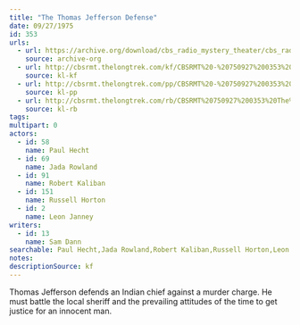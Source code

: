 ```yaml
---
title: "The Thomas Jefferson Defense"
date: 09/27/1975
id: 353
urls: 
  - url: https://archive.org/download/cbs_radio_mystery_theater/cbs_radio_mystery_theater-0351-0400.zip/cbs_radio_mystery_theater-0351-0400%2Fcbsrmt_0353_thomas_jefferson_defense.mp3
    source: archive-org
  - url: http://cbsrmt.thelongtrek.com/kf/CBSRMT%20-%20750927%200353%20The%20Thomas%20Jefferson%20Defense_kf.mp3
    source: kl-kf
  - url: http://cbsrmt.thelongtrek.com/pp/CBSRMT%20-%20750927%200353%20The%20Thomas%20Jefferson%20Defense_pp.mp3
    source: kl-pp
  - url: http://cbsrmt.thelongtrek.com/rb/CBSRMT%20750927%200353%20The%20Thomas%20Jefferson%20Defense_wuwm%20recorded%207_9_76.mp3
    source: kl-rb
tags: 
multipart: 0
actors:  
  - id: 58
    name: Paul Hecht  
  - id: 69
    name: Jada Rowland  
  - id: 91
    name: Robert Kaliban  
  - id: 151
    name: Russell Horton  
  - id: 2
    name: Leon Janney
writers:  
  - id: 13
    name: Sam Dann
searchable: Paul Hecht,Jada Rowland,Robert Kaliban,Russell Horton,Leon Janney Sam Dann
notes: 
descriptionSource: kf
---
```

Thomas Jefferson defends an Indian chief against a murder charge. He must battle the local sheriff and the prevailing attitudes of the time to get justice for an innocent man.